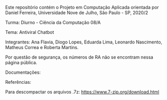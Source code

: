 Este repositório contém o Projeto em Computação Aplicada orientada por Daniel Ferreira, Universidade Nove de Julho, São Paulo - SP, 2020/2

Turma: Diurno - Ciência da Computação 08/A

Tema: Antiviral Chatbot

Integrantes: Ana Flavia, Diogo Lopes, Eduarda Lima, Leonardo Nascimento, Matheus Correa e Roberta Martins.

Por questão de segurança, os números de RA não se encontram nessa página pública.

Documentações:

Referências:

Para descompactar os arquivos .7z:
https://www.7-zip.org/download.html
